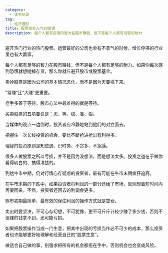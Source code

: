 ```yaml
---
category:
  - 读书记录
tag:
  - 经济理财
title: 股票投资入门10堂课 
description: 每个人都有足够的智力在股市赚钱，但不是每个人都有足够的耐力
---
```


避开热门行业的热门股票。运营最好的公司也会有不景气的时候，增长停滞的行业里也有大赢家。

每个人都有足够的智力在股市赚钱，但不是每个人都有足够的耐力。如果你每次感到恐慌就想抛掉存货，那么你就应避开股市或股票基金。

卖掉股票是因为公司的基本情况恶化，而不是因为天要塌下来。

“常赚”比“大赚”更重要。

老手多善于等待，股市心法中最难得的就是等待。

买卖股票的五项要诀是：忍、等、稳、准、狠。

当媒体的观点一边倒时，投资者应冷静地站到他们的对立面去。

把握住一次长线投资的机会，要比不断抢进抢出有利得多。

理智的投资原则是知进退、识时务、不贪多、不急躁。

很多人做股票之所以亏损，并不是因为没想法，而是想法太多。投资之道在于做你看得明白的、搞得清楚的。

到达牛市中期，仍对行情心存疑虑的投资者，最有可能在牛市末期疯狂追高。

在牛市末期的下跌中，如果投资者将利润的一部分还给了市场，就别想着短时间内再要回来，不然，投资者还回去的利润会更多。

熊市初期最简单、最有效的保住利润的操作方式就是空仓。

卖出时要坚决，不可心存幻想，不可犹豫，更不可斤斤计较少赚了多少钱，否则不但赚的钱拿不到，还可能亏损。

如果把股票操作当成一门生意，把其中出现的亏损当作必不可少的成本，那么投资者也许能够更好地理解和经营自己的“股票生意”。

做适合自己做的事，别强求把所有的机会都揽在手中，否则机会也会变成风险。